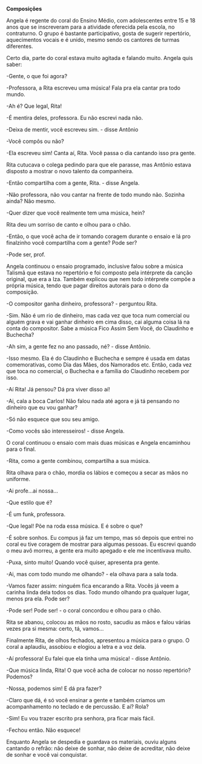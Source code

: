 **Composições**

Angela é regente do coral do Ensino Médio, com adolescentes entre 15 e 18 anos que se inscreveram para a atividade oferecida pela escola, no contraturno. O grupo é bastante participativo, gosta de sugerir repertório, aquecimentos vocais e é unido, mesmo sendo os cantores de turmas diferentes.

Certo dia, parte do coral estava muito agitada e falando muito. Angela quis saber:

-Gente, o que foi agora?

 -Professora, a Rita escreveu uma música! Fala pra ela cantar pra todo mundo.

-Ah é? Que legal, Rita!

-É mentira deles, professora. Eu não escrevi nada não.

-Deixa de mentir, você escreveu sim. - disse Antônio

-Você compôs ou não?

-Ela escreveu sim! Canta aí, Rita. Você passa o dia cantando isso pra gente.

Rita cutucava o colega pedindo para que ele parasse, mas Antônio estava disposto a mostrar o novo talento da companheira.

-Então compartilha com a gente, Rita. - disse Angela.

-Não professora, não vou cantar na frente de todo mundo não. Sozinha ainda? Não mesmo.

-Quer dizer que você realmente tem uma música, hein?

Rita deu um sorriso de canto e olhou para o chão.

-Então, o que você acha de ir tomando coragem durante o ensaio e lá pro finalzinho você compartilha com a gente? Pode ser?

-Pode ser, prof.

Angela continuou o ensaio programado, inclusive falou sobre a música Talismã que estava no repertório e foi composto pela intérprete da canção original, que era a Iza. Também explicou que nem todo intérprete compõe a própria música, tendo que pagar direitos autorais para o dono da composição.

-O compositor ganha dinheiro, professora? - perguntou Rita.

-Sim. Não é um rio de dinheiro, mas cada vez que toca num comercial ou alguém grava e vai ganhar dinheiro em cima disso, cai alguma coisa lá na conta do compositor. Sabe a música Fico Assim Sem Você, do Claudinho e Buchecha?

-Ah sim, a gente fez no ano passado, né? - disse Antônio.

-Isso mesmo. Ela é do Claudinho e Buchecha e sempre é usada em datas comemorativas, como Dia das Mães, dos Namorados etc. Então, cada vez que toca no comercial, o Buchecha e a família do Claudinho recebem por isso.

-Aí Rita! Já pensou? Dá pra viver disso aí!

-Ai, cala a boca Carlos! Não falou nada até agora e já tá pensando no dinheiro que eu vou ganhar?

-Só não esquece que sou seu amigo.

-Como vocês são interesseiros! - disse Angela.

O coral continuou o ensaio com mais duas músicas e Angela encaminhou para o final.

-Rita, como a gente combinou, compartilha a sua música.

Rita olhava para o chão, mordia os lábios e começou a secar as mãos no uniforme.

-Ai profe…ai nossa…

-Que estilo que é?

-É um funk, professora.

-Que legal! Põe na roda essa música. E é sobre o que?

-É sobre sonhos. Eu compus já faz um tempo, mas só depois que entrei no coral eu tive coragem de mostrar para algumas pessoas. Eu escrevi quando o meu avô morreu, a gente era muito apegado e ele me incentivava muito.

-Puxa, sinto muito! Quando você quiser, apresenta pra gente.

-Ai, mas com todo mundo me olhando? - ela olhava para a sala toda.

-Vamos fazer assim: ninguém fica encarando a Rita. Vocês já veem a carinha linda dela todos os dias. Todo mundo olhando pra qualquer lugar, menos pra ela. Pode ser?

-Pode ser! Pode ser! - o coral concordou e olhou para o chão.

Rita se abanou, colocou as mãos no rosto, sacudiu as mãos e falou várias vezes pra si mesma: certo, tá, vamos…

Finalmente Rita, de olhos fechados, apresentou a música para o grupo. O coral a aplaudiu, assobiou e elogiou a letra e a voz dela.

-Aí professora! Eu falei que ela tinha uma música! - disse Antônio.

-Que música linda, Rita! O que você acha de colocar no nosso repertório? Podemos?

-Nossa, podemos sim! E dá pra fazer?

-Claro que dá, é só você ensinar a gente e também criamos um acompanhamento no teclado e de percussão. E aí? Rola?

-Sim! Eu vou trazer escrito pra senhora, pra ficar mais fácil.

-Fechou então. Não esquece!

Enquanto Angela se despedia e guardava os materiais, ouviu alguns cantando o refrão: não deixe de sonhar, não deixe de acreditar, não deixe de sonhar e você vai conquistar.